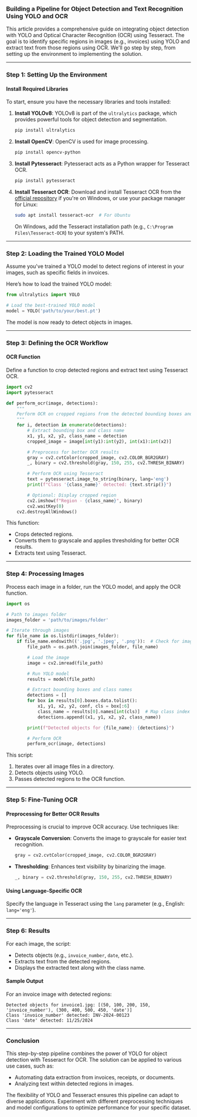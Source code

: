 ### Building a Pipeline for Object Detection and Text Recognition Using YOLO and OCR

This article provides a comprehensive guide on integrating object detection with YOLO and Optical Character Recognition (OCR) using Tesseract. The goal is to identify specific regions in images (e.g., invoices) using YOLO and extract text from those regions using OCR. We'll go step by step, from setting up the environment to implementing the solution.

---

### Step 1: **Setting Up the Environment**

#### Install Required Libraries

To start, ensure you have the necessary libraries and tools installed:

1. **Install YOLOv8**:
   YOLOv8 is part of the `ultralytics` package, which provides powerful tools for object detection and segmentation.

   ```bash
   pip install ultralytics
   ```

2. **Install OpenCV**:
   OpenCV is used for image processing.

   ```bash
   pip install opencv-python
   ```

3. **Install Pytesseract**:
   Pytesseract acts as a Python wrapper for Tesseract OCR.

   ```bash
   pip install pytesseract
   ```

4. **Install Tesseract OCR**:
   Download and install Tesseract OCR from the [official repository](https://github.com/UB-Mannheim/tesseract/wiki) if you're on Windows, or use your package manager for Linux:

   ```bash
   sudo apt install tesseract-ocr  # For Ubuntu
   ```

   On Windows, add the Tesseract installation path (e.g., `C:\Program Files\Tesseract-OCR`) to your system's PATH.

---

### Step 2: **Loading the Trained YOLO Model**

Assume you've trained a YOLO model to detect regions of interest in your images, such as specific fields in invoices.

Here’s how to load the trained YOLO model:

```python
from ultralytics import YOLO

# Load the best-trained YOLO model
model = YOLO('path/to/your/best.pt')
```

The model is now ready to detect objects in images.

---

### Step 3: **Defining the OCR Workflow**

#### OCR Function

Define a function to crop detected regions and extract text using Tesseract OCR.

```python
import cv2
import pytesseract

def perform_ocr(image, detections):
    """
    Perform OCR on cropped regions from the detected bounding boxes and include class names.
    """
    for i, detection in enumerate(detections):
        # Extract bounding box and class name
        x1, y1, x2, y2, class_name = detection
        cropped_image = image[int(y1):int(y2), int(x1):int(x2)]

        # Preprocess for better OCR results
        gray = cv2.cvtColor(cropped_image, cv2.COLOR_BGR2GRAY)
        _, binary = cv2.threshold(gray, 150, 255, cv2.THRESH_BINARY)

        # Perform OCR using Tesseract
        text = pytesseract.image_to_string(binary, lang='eng')
        print(f"Class '{class_name}' detected: {text.strip()}")

        # Optional: Display cropped region
        cv2.imshow(f"Region - {class_name}", binary)
        cv2.waitKey(0)
    cv2.destroyAllWindows()
```

This function:

- Crops detected regions.
- Converts them to grayscale and applies thresholding for better OCR results.
- Extracts text using Tesseract.

---

### Step 4: **Processing Images**

Process each image in a folder, run the YOLO model, and apply the OCR function.

```python
import os

# Path to images folder
images_folder = 'path/to/images/folder'

# Iterate through images
for file_name in os.listdir(images_folder):
    if file_name.endswith(('.jpg', '.jpeg', '.png')):  # Check for image files
        file_path = os.path.join(images_folder, file_name)

        # Load the image
        image = cv2.imread(file_path)

        # Run YOLO model
        results = model(file_path)

        # Extract bounding boxes and class names
        detections = []
        for box in results[0].boxes.data.tolist():
            x1, y1, x2, y2, conf, cls = box[:6]
            class_name = results[0].names[int(cls)]  # Map class index to class name
            detections.append((x1, y1, x2, y2, class_name))

        print(f"Detected objects for {file_name}: {detections}")

        # Perform OCR
        perform_ocr(image, detections)
```

This script:

1. Iterates over all image files in a directory.
2. Detects objects using YOLO.
3. Passes detected regions to the OCR function.

---

### Step 5: **Fine-Tuning OCR**

#### Preprocessing for Better OCR Results

Preprocessing is crucial to improve OCR accuracy. Use techniques like:

- **Grayscale Conversion**:
  Converts the image to grayscale for easier text recognition.
  ```python
  gray = cv2.cvtColor(cropped_image, cv2.COLOR_BGR2GRAY)
  ```
- **Thresholding**:
  Enhances text visibility by binarizing the image.
  ```python
  _, binary = cv2.threshold(gray, 150, 255, cv2.THRESH_BINARY)
  ```

#### Using Language-Specific OCR

Specify the language in Tesseract using the `lang` parameter (e.g., English: `lang='eng'`).

---

### Step 6: **Results**

For each image, the script:

- Detects objects (e.g., `invoice_number`, `date`, etc.).
- Extracts text from the detected regions.
- Displays the extracted text along with the class name.

#### Sample Output

For an invoice image with detected regions:

```
Detected objects for invoice1.jpg: [(50, 100, 200, 150, 'invoice_number'), (300, 400, 500, 450, 'date')]
Class 'invoice_number' detected: INV-2024-00123
Class 'date' detected: 11/25/2024
```

---

### Conclusion

This step-by-step pipeline combines the power of YOLO for object detection with Tesseract for OCR. The solution can be applied to various use cases, such as:

- Automating data extraction from invoices, receipts, or documents.
- Analyzing text within detected regions in images.

The flexibility of YOLO and Tesseract ensures this pipeline can adapt to diverse applications. Experiment with different preprocessing techniques and model configurations to optimize performance for your specific dataset.
